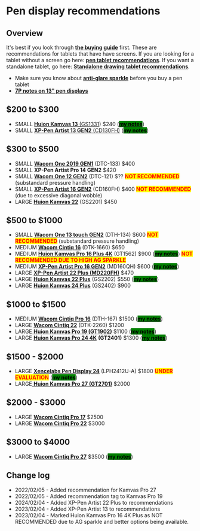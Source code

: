 # Pen display recommendations

## Overview

It's best if you look through [**the buying guide**](../buying-a-drawing-tablet/) first. These are recommendations for tablets that have have screens. If you are looking for a tablet without a screen go here: [**pen tablet recommendations**](pen-tablet-recommendations.md). If you want a standalone tablet, go here: [**Standalone drawing tablet recommendations**](standalone-drawing-tablet-recommendations.md).

* Make sure you know about [**anti-glare sparkle**](../guides/pen-displays/anti-glare-sparkle.md) before you buy a pen tablet
* [**7P notes on 13" pen displays**](../product-info/7p-notes-other/7p-notes-huion-gs1331-xppen-cd130fh.md)&#x20;

## $200 to $300 &#x20;

* SMALL [**Huion Kamvas 13** (GS1331](../product-info/huion/huion-kamvas/)) $240 ([<mark style="background-color:green;">**my notes**</mark>](../product-info/huion/huion-kamvas/7p-notes-huion-kamvas-13-gs1331.md))
* SMALL [**XP-Pen Artist 13 GEN2** (CD130FH)](../product-info/xp-pen/xp-pen-artist-gen2/) ([<mark style="background-color:green;">**my notes**</mark>](../product-info/xp-pen/xp-pen-artist-gen2/7p-notes-xp-pen-artist-16-gen2-cd160fh.md))

## $300 to $500

* SMALL [**Wacom One 2019 GEN1**](../product-info/wacom/wacom-one-dtc-133/) (DTC-133) $400&#x20;
* SMALL **XP-Pen Artist Pro 14 GEN2** $420
* SMALL [**Wacom One 12 GEN2**](../product-info/wacom/wacom-one-gen2/) (DTC-121) $?? <mark style="color:red;">**NOT RECOMMENDED**</mark> (substandard pressure handling)
* SMALL [**XP-Pen Artist 16 GEN2**](../product-info/xp-pen/xp-pen-artist-gen2/)  (CD160FH) $400 <mark style="color:red;">**NOT RECOMMENDED**</mark> (due to excessive diagonal wobble)&#x20;
* LARGE [**Huion Kamvas 22**](../product-info/huion/huion-kamvas/) (GS2201) $450

## **$500 to $1000**

* SMALL [**Wacom One 13 touch** **GEN2**](../product-info/wacom/wacom-one-gen2/) (DTH-134) $600 <mark style="color:red;">**NOT RECOMMENDED**</mark> (substandard pressure handling)&#x20;
* MEDIUM [**Wacom Cintiq 16**](../product-info/wacom/wacom-cintiq.md) (DTK-1660) $650
* MEDIUM [**Huion Kamvas Pro 16 Plus 4K**](../product-info/huion/huion-kamvas-pro/) (GT1562) $900 ([<mark style="background-color:green;">**my notes**</mark>](../product-info/huion/huion-kamvas-pro/7p-notes-huion-kamvas-pro-16-plus-4k-gt1562.md)) <mark style="color:red;">**NOT RECOMMENDED DUE TO HIGH AG SPARKLE**</mark>&#x20;
* MEDIUM [**XP-Pen Artist Pro 16 GEN2**](../product-info/xp-pen/xp-pen-artist-pro-gen2/7p-notes-xp-pen-artist-pro-16-2nd-gen-md160qh.md) (MD160QH) $600 ([<mark style="background-color:green;">**my notes**</mark>](../product-info/xp-pen/xp-pen-artist-pro-gen2/7p-notes-xp-pen-artist-pro-16-2nd-gen-md160qh.md))
* LARGE [**XP-Pen Artist 22 Plus (MD220FH)**](../product-info/xp-pen/xp-pen-artist.md) $470&#x20;
* LARGE [**Huion Kamvas 22 Plus**](../product-info/huion/huion-kamvas/) (GS2202) $550 ([<mark style="background-color:green;">**my notes**</mark>](../product-info/huion/huion-kamvas/7p-notes-huion-kamvas-22-plus.md))
* LARGE [**Huion Kamvas 24 Plus**](../product-info/huion/huion-kamvas/) (GS2402) $900&#x20;

## $1000 to $1500

* MEDIUM [**Wacom Cintiq Pro 16**](../product-info/wacom/wacom-cintiq-pro/) (DTH-167) $1500 ([<mark style="background-color:green;">**my notes**</mark>](../product-info/wacom/wacom-cintiq-pro/7p-notes-wacom-cintiq-pro-16-dth-167.md))
* LARGE [**Wacom Cintiq 22**](../product-info/wacom/wacom-cintiq.md) (DTK-2260) $1200
* LARGE[ **Huion Kamvas Pro 19 (GT1902)**](../product-info/huion/huion-kamvas-pro/) $1100 ([<mark style="background-color:green;">**my notes**</mark>](../product-info/huion/huion-kamvas-pro/7p-notes-huion-kamvas-pro-19-gt1902.md)) &#x20;
* LARGE [**Huion Kamvas Pro 24 4K**](../product-info/huion/huion-kamvas-pro/) **(GT2401)** $1300 ([<mark style="background-color:green;">**my notes**</mark>](../product-info/huion/huion-kamvas-pro/7p-notes-huion-kamvas-pro-24-4k-gt2401.md))

## $1500 - $2000

* LARGE [**Xencelabs Pen Display 24**](../product-info/xencelabs/) (LPH2412U-A) $1800  <mark style="color:red;">**UNDER EVALUATION**</mark> ([<mark style="background-color:green;">**my notes**</mark>](../product-info/xencelabs/7p-notes-xencelabs-pen-display-24.md))
* LARGE[ **Huion Kamvas Pro 27 (GT2701)**](../product-info/huion/huion-kamvas-pro/) $2000&#x20;

## $2000 - $3000

* LARGE [**Wacom Cintiq Pro 17**](../product-info/wacom/wacom-cintiq-pro/) $2500
* LARGE [**Wacom Cintiq Pro 22**](../product-info/wacom/wacom-cintiq-pro/) $3000

## $3000 to $4000

* LARGE [**Wacom Cintiq Pro 27**](../product-info/wacom/wacom-cintiq-pro/) $3500 ([<mark style="background-color:green;">**my notes**</mark>](../product-info/wacom/wacom-cintiq-pro/7p-notes-wacom-dth271.md))

## Change log

* 2022/02/05 - Added recommendation for Kamvas Pro 27&#x20;
* 2022/02/05 - Added recommendation tag to Kamvas Pro 19&#x20;
* 2024/02/04 - Added XP-Pen Artist 22 Plus to recommendations
* 2023/02/04 - Added XP-Pen Artist 13 to recommendations
* 2023/02/04 - Marked Huion Kamvas Pro 16 4K Plus as NOT RECOMMENDED due to AG sparkle and better options being available.&#x20;

